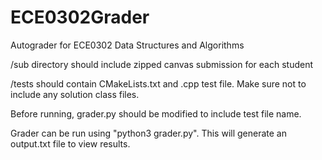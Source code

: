 # ECE0302Grader

Autograder for ECE0302 Data Structures and Algorithms

/sub directory should include zipped canvas submission for each student <br/>

/tests should contain CMakeLists.txt and .cpp test file. Make sure not to include any solution class files. <br/>

Before running, grader.py should be modified to include test file name.

Grader can be run using "python3 grader.py". This will generate an output.txt file to view results.
